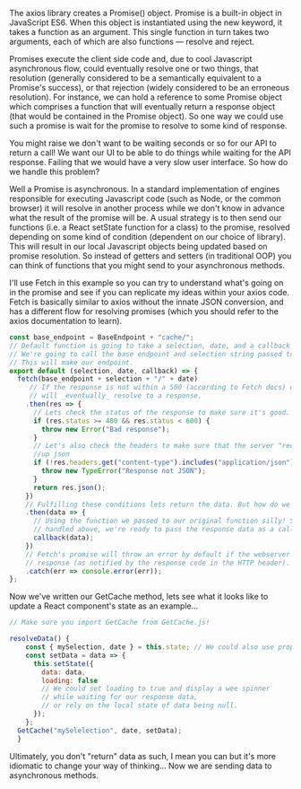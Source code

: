 The axios library creates a Promise() object. Promise is a built-in object in JavaScript ES6. When this object is instantiated using the new keyword, it takes a function as an argument. This single function in turn takes two arguments, each of which are also functions — resolve and reject.

Promises execute the client side code and, due to cool Javascript asynchronous flow, could eventually resolve one or two things, that resolution (generally considered to be a semantically equivalent to a Promise's success), or that rejection (widely considered to be an erroneous resolution). For instance, we can hold a reference to some Promise object which comprises a function that will eventually return a response object (that would be contained in the Promise object). So one way we could use such a promise is wait for the promise to resolve to some kind of response.

You might raise we don't want to be waiting seconds or so for our API to return a call! We want our UI to be able to do things while waiting for the API response. Failing that we would have a very slow user interface. So how do we handle this problem?

Well a Promise is asynchronous. In a standard implementation of engines responsible for executing Javascript code (such as Node, or the common browser) it will resolve in another process while we don't know in advance what the result of the promise will be. A usual strategy is to then send our functions (i.e. a React setState function for a class) to the promise, resolved depending on some kind of condition (dependent on our choice of library). This will result in our local Javascript objects being updated based on promise resolution. So instead of getters and setters (in traditional OOP) you can think of functions that you might send to your asynchronous methods.

I'll use Fetch in this example so you can try to understand what's going on in the promise and see if you can replicate my ideas within your axios code. Fetch is basically similar to axios without the innate JSON conversion, and has a different flow for resolving promises (which you should refer to the axios documentation to learn).


```javascript
const base_endpoint = BaseEndpoint + "cache/";
// Default function is going to take a selection, date, and a callback to execute.
// We're going to call the base endpoint and selection string passed to the original function.
// This will make our endpoint.
export default (selection, date, callback) => {  
  fetch(base_endpoint + selection + "/" + date) 
     // If the response is not within a 500 (according to Fetch docs) our promise object
     // will _eventually_ resolve to a response. 
    .then(res => {
      // Lets check the status of the response to make sure it's good.
      if (res.status >= 400 && res.status < 600) {
        throw new Error("Bad response");
      }
      // Let's also check the headers to make sure that the server "reckons" its serving 
      //up json
      if (!res.headers.get("content-type").includes("application/json")) {
        throw new TypeError("Response not JSON");
      }
      return res.json();
    })
    // Fulfilling these conditions lets return the data. But how do we get it out of the promise? 
    .then(data => {
      // Using the function we passed to our original function silly! Since we've error 
      // handled above, we're ready to pass the response data as a callback.
      callback(data);
    })
    // Fetch's promise will throw an error by default if the webserver returns a 500 
    // response (as notified by the response code in the HTTP header). 
    .catch(err => console.error(err));
};
```

Now we've written our GetCache method, lets see what it looks like to update a React component's state as an example...

```javascript
// Make sure you import GetCache from GetCache.js!

resolveData() {
    const { mySelection, date } = this.state; // We could also use props or pass to the function to acquire our selection and date.
    const setData = data => {
      this.setState({
        data: data,
        loading: false 
        // We could set loading to true and display a wee spinner 
        // while waiting for our response data, 
        // or rely on the local state of data being null.
      });
    };
  GetCache("mySelelection", date, setData);
  }
```

Ultimately, you don't "return" data as such, I mean you can but it's more idiomatic to change your way of thinking... Now we are sending data to asynchronous methods.


